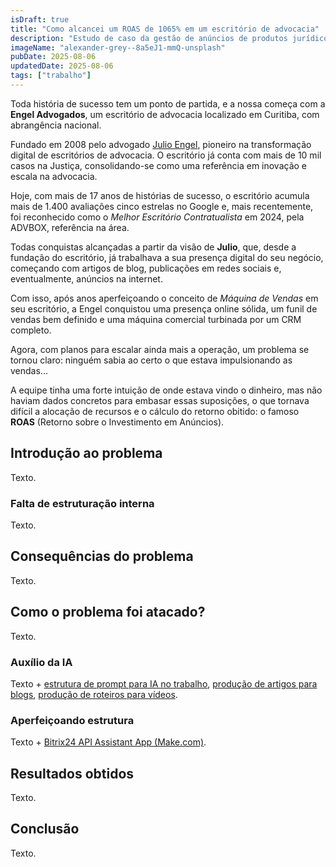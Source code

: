 ```yaml
---
isDraft: true
title: "Como alcancei um ROAS de 1065% em um escritório de advocacia"
description: "Estudo de caso da gestão de anúncios de produtos jurídicos na Engel Advogados."
imageName: "alexander-grey--8a5eJ1-mmQ-unsplash"
pubDate: 2025-08-06
updatedDate: 2025-08-06
tags: ["trabalho"]
---
```


Toda história de sucesso tem um ponto de partida, e a nossa começa com a **Engel Advogados**, um escritório de advocacia localizado em Curitiba, com abrangência nacional.

Fundado em 2008 pelo advogado [Julio Engel](https://www.linkedin.com/in/julioengel/), pioneiro na transformação digital de escritórios de advocacia. O escritório já conta com mais de 10 mil casos na Justiça, consolidando-se como uma referência em inovação e escala na advocacia.

Hoje, com mais de 17 anos de histórias de sucesso, o escritório acumula mais de 1.400 avaliações cinco estrelas no Google e, mais recentemente, foi reconhecido como o *Melhor Escritório Contratualista* em 2024, pela ADVBOX, referência na área.

Todas conquistas alcançadas a partir da visão de **Julio**, que, desde a fundação do escritório, já trabalhava a sua presença digital do seu negócio, começando com artigos de blog, publicações em redes sociais e, eventualmente, anúncios na internet.

Com isso, após anos aperfeiçoando o conceito de *Máquina de Vendas* em seu escritório, a Engel conquistou uma presença online sólida, um funil de vendas bem definido e uma máquina comercial turbinada por um CRM completo.

Agora, com planos para escalar ainda mais a operação, um problema se tornou claro: ninguém sabia ao certo o que estava impulsionando as vendas...

A equipe tinha uma forte intuição de onde estava vindo o dinheiro, mas não haviam dados concretos para embasar essas suposições, o que tornava difícil a alocação de recursos e o cálculo do retorno obitido: o famoso **ROAS** (Retorno sobre o Investimento em Anúncios).

## Introdução ao problema

Texto.

### Falta de estruturação interna

Texto.

## Consequências do problema

Texto.

## Como o problema foi atacado?

Texto.

### Auxílio da IA

Texto + [estrutura de prompt para IA no trabalho](/portfolio/estrutura-de-prompt-para-ia), [produção de artigos para blogs](/portfolio/producao-textual-para-blog-com-ia), [produção de roteiros para vídeos](/portfolio/producao-de-roteiros-para-videos-no-youtube-com-ia).

### Aperfeiçoando estrutura

Texto + [Bitrix24 API Assistant App (Make.com)](/portfolio/bitrix24-api-assistant-app-make-com).

## Resultados obtidos

Texto.

## Conclusão

Texto.